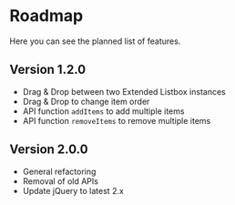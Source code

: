 # Roadmap


Here you can see the planned list of features.


## Version 1.2.0

-   Drag & Drop between two Extended Listbox instances
-   Drag & Drop to change item order
-   API function `addItems` to add multiple items
-   API function `removeItems` to remove multiple items


## Version 2.0.0

-   General refactoring
-   Removal of old APIs
-   Update jQuery to latest 2.x
